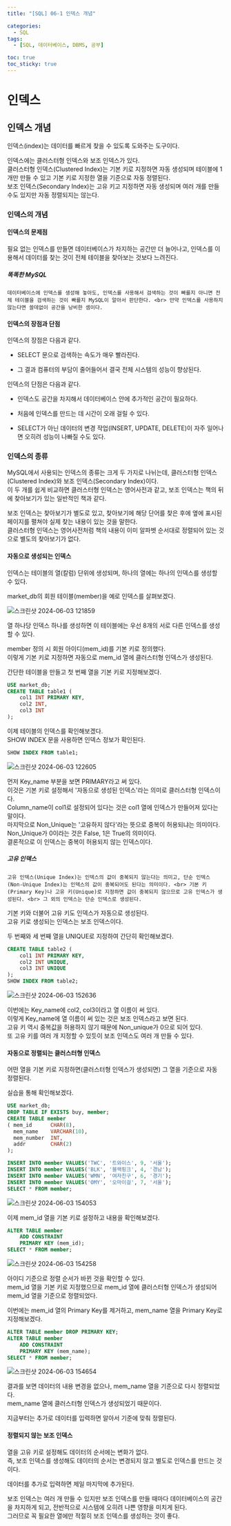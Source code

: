 ```yaml
---
title: "[SQL] 06-1 인덱스 개념"

categories: 
  - SQL
tags:
  - [SQL, 데이터베이스, DBMS, 공부]

toc: true
toc_sticky: true
---
```


# 인덱스

## 인덱스 개념

인덱스(index)는 데이터를 빠르게 찾을 수 있도록 도와주는 도구이다.

인덱스에는 클러스터형 인덱스와 보조 인덱스가 있다. <br> 클러스터형 인덱스(Clustered Index)는 기본 키로 지정하면 자동 생성되며 테이블에 1개만 만들 수 있고 기본 키로 지정한 열을 기준으로 자동 정렬된다. <br> 보조 인덱스(Secondary Index)는 고유 키고 지정하면 자동 생성되며 여러 개를 만들 수도 있지만 자동 정렬되지는 않는다.


### 인덱스의 개념

#### 인덱스의 문제점

필요 없는 인덱스를 만들면 데이터베이스가 차지하는 공간만 더 늘어나고, 인덱스를 이용해서 데이터를 찾는 것이 전체 테이블을 찾아보는 것보다 느려진다.


##### 똑똑한 MySQL
    데이터베이스에 인덱스를 생성해 놓아도, 인덱스를 사용해서 검색하는 것이 빠를지 아니면 전체 테이블을 검색하는 것이 빠를지 MySQL이 알아서 판단한다. <br> 만약 인덱스를 사용하지 않는다면 쓸데없이 공간을 낭비한 셈이다.


#### 인덱스의 장점과 단점


인덱스의 장점은 다음과 같다.

- SELECT 문으로 검색하는 속도가 매우 빨라진다.

- 그 결과 컴퓨터의 부담이 줄어들어서 결국 전체 시스템의 성능이 향상된다.


인덱스의 단점은 다음과 같다.

- 인덱스도 공간을 차지해서 데이터베이스 안에 추가적인 공간이 필요하다.

- 처음에 인덱스를 만드는 데 시간이 오래 걸릴 수 있다.

- SELECT가 아닌 데이터의 변경 작업(INSERT, UPDATE, DELETE)이 자주 일어나면 오히려 성능이 나빠질 수도 있다.



### 인덱스의 종류

MySQL에서 사용되는 인덱스의 종류는 크게 두 가지로 나뉘는데, 클러스터형 인덱스(Clustered Index)와 보조 인덱스(Secondary Index)이다. <br> 이 두 개를 쉽게 비교하면 클러스터형 인덱스는 영어사전과 같고, 보조 인덱스는 책의 뒤에 찾아보기가 있는 일반적인 책과 같다.

보조 인덱스는 찾아보기가 별도로 있고, 찾아보기에 해당 단어를 찾은 후에 옆에 표시된 페이지를 펼쳐야 실제 찾는 내용이 있는 것을 말한다. <br> 클러스터형 인덱스는 영어사전처럼 책의 내용이 이미 알파벳 순서대로 정렬되어 있는 것으로 별도의 찾아보기가 없다.


#### 자동으로 생성되는 인덱스

인덱스는 테이블의 열(칼럼) 단위에 생성되며, 하나의 열에는 하나의 인덱스를 생성할 수 있다. 

market_db의 회원 테이블(member)을 예로 인덱스를 살펴보겠다.

![스크린샷 2024-06-03 121859](https://github.com/gsh06169/gsh06169/assets/150469460/eb9f2235-5b18-4519-8d5b-ea88506f4474)

열 하나당 인덱스 하나를 생성하면 이 테이블에는 우선 8개의 서로 다른 인덱스를 생성할 수 있다.

member 정의 시 회원 아이디(mem_id)를 기본 키로 정의했다. <br> 이렇게 기본 키로 지정하면 자동으로 mem_id 열에 클러스터형 인덱스가 생성된다.


간단한 테이블을 만들고 첫 번째 열을 기본 키로 지정해보겠다.

```sql
USE market_db;
CREATE TABLE table1 (
    col1 INT PRIMARY KEY,
    col2 INT,
    col3 INT
);
```

이제 테이블의 인덱스를 확인해보겠다. <BR> SHOW INDEX 문을 사용하면 인덱스 정보가 확인된다.

```SQL
SHOW INDEX FROM table1;
```
![스크린샷 2024-06-03 122605](https://github.com/gsh06169/gsh06169/assets/150469460/425c34b4-5b6d-4547-85e0-398a3f884e99)

먼저 Key_name 부분을 보면 PRIMARY라고 써 있다. <BR> 이것은 기본 키로 설정해서 '자동으로 생성된 인덱스'라는 의미로 클러스터형 인덱스이다. <BR> Column_name이 col1로 설정되어 있다는 것은 col1 열에 인덱스가 만들어져 있다는 말이다. <br> 마지막으로 Non_Unique는 '고유하지 않다'라는 뜻으로 중복이 허용되냐는 의미이다. <br> Non_Unique가 0이라는 것은 False, 1은 True의 의미이다. <br> 결론적으로 이 인덱스는 중복이 허용되지 않는 인덱스이다.


##### 고유 인덱스

    고유 인덱스(Unique Index)는 인덱스의 값이 중복되지 않는다는 의미고, 단순 인덱스(Non-Unique Index)는 인덱스의 값이 중복되어도 된다는 의미이다. <br> 기본 키(Primary Key)나 고유 키(Unique)로 지정하면 값이 중복되지 않으므로 고유 인덱스가 생성된다. <br> 그 외의 인덱스는 단순 인덱스로 생성된다.


기본 키와 더불어 고유 키도 인덱스가 자동으로 생성된다. <br> 고유 키로 생성되는 인덱스는 보조 인덱스이다.

두 번째와 세 번째 열을 UNIQUE로 지정하여 간단히 확인해보겠다.

```SQL
CREATE TABLE table2 (
    col1 INT PRIMARY KEY, 
    col2 INT UNIQUE,
    col3 INT UNIQUE
);
SHOW INDEX FROM table2;
```

![스크린샷 2024-06-03 152636](https://github.com/gsh06169/gsh06169/assets/150469460/8e15d966-462b-43dc-81d4-f6f5473b4c25)

이번에는 Key_name에 col2, col3이라고 열 이름이 써 있다. <br> 이렇게 Key_name에 열 이름이 써 있는 것은 보조 인덱스라고 보면 된다. <br> 고유 키 역시 중복값을 허용하지 않기 때문에 Non_unique가 0으로 되어 있다. <br> 또 고유 키를 여러 개 지정할 수 있듯이 보조 인덱스도 여러 개 만들 수 있다.

#### 자동으로 정렬되는 클러스터형 인덱스

어떤 열을 기본 키로 지정하면(클러스터형 인덱스가 생성되면) 그 열을 기준으로 자동 정렬된다.

실습을 통해 확인해보겠다.

```sql
USE market_db;
DROP TABLE IF EXISTS buy, member;
CREATE TABLE member
( mem_id      CHAR(8),
  mem_name    VARCHAR(10),
  mem_number  INT,
  addr        CHAR(2)
);
```

```SQL
INSERT INTO member VALUES('TWC', '트와이스', 9, '서울');
INSERT INTO member VALUES('BLK', '블랙핑크', 4, '경남');
INSERT INTO member VALUES('WMN', '여자친구', 6, '경기');
INSERT INTO member VALUES('OMY', '오마이걸', 7, '서울');
SELECT * FROM member;
```

![스크린샷 2024-06-03 154053](https://github.com/gsh06169/gsh06169/assets/150469460/e10a87a8-6fb6-4482-ba60-a6c228f1da4e)

이제 mem_id 열을 기본 키로 설정하고 내용을 확인해보겠다.

```sql
ALTER TABLE member
    ADD CONSTRAINT
    PRIMARY KEY (mem_id);
SELECT * FROM member;
```

![스크린샷 2024-06-03 154258](https://github.com/gsh06169/gsh06169/assets/150469460/73947083-e4f0-4003-a21c-9f05d4fc9dce)

아이디 기준으로 정렬 순서가 바뀐 것을 확인할 수 있다. <br> mem_id 열을 기본 키로 지정했으므로 mem_id 열에 클러스터형 인덱스가 생성되어 mem_id 열을 기준으로 정렬되었다.

이번에는 mem_id 열의 Primary Key를 제거하고, mem_name 열을 Primary Key로 지정해보겠다.

```sql
ALTER TABLE member DROP PRIMARY KEY;
ALTER TABLE member
    ADD CONSTRAINT
    PRIMARY KEY (mem_name);
SELECT * FROM member;
```

![스크린샷 2024-06-03 154654](https://github.com/gsh06169/gsh06169/assets/150469460/56d651c4-75f2-4f5d-9f66-0c228acf37f4)

결과를 보면 데이터의 내용 변경을 없으나, mem_name 열을 기준으로 다시 정렬되었다. <br> mem_name 열에 클러스터형 인덱스가 생성되었기 때문이다.

지금부터는 추가로 데이터를 입력하면 알아서 기준에 맞춰 정렬된다.

#### 정렬되지 않는 보조 인덱스

열을 고유 키로 설정해도 데이터의 순서에는 변화가 없다. <br> 즉, 보조 인덱스를 생성해도 데이터의 순서는 변경되지 않고 별도로 인덱스를 만드는 것이다.

데이터를 추가로 입력하면 제일 마지막에 추가된다.

보조 인덱스는 여러 개 만들 수 있지만 보조 인덱스를 만들 때마다 데이터베이스의 공간을 차지하게 되고, 전반적으로 시스템에 오히려 나쁜 영향을 미치게 된다. <br> 그러므로 꼭 필요한 열에만 적절히 보조 인덱스를 생성하는 것이 좋다.